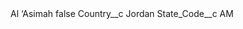 <?xml version="1.0" encoding="UTF-8"?>
<CustomMetadata xmlns="http://soap.sforce.com/2006/04/metadata" xmlns:xsi="http://www.w3.org/2001/XMLSchema-instance" xmlns:xsd="http://www.w3.org/2001/XMLSchema">
    <label>Al ‘Asimah</label>
    <protected>false</protected>
    <values>
        <field>Country__c</field>
        <value xsi:type="xsd:string">Jordan</value>
    </values>
    <values>
        <field>State_Code__c</field>
        <value xsi:type="xsd:string">AM</value>
    </values>
</CustomMetadata>
